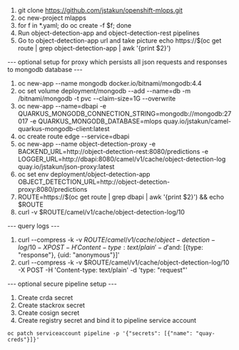 1. git clone https://github.com/jstakun/openshift-mlops.git
2. oc new-project mlapps
3. for f in *.yaml; do oc create -f $f; done
4. Run object-detection-app and object-detection-rest pipelines
5. Go to object-detection-app url and take picture
echo https://$(oc get route | grep object-detection-app | awk '{print $2}')

--- optional setup for proxy which persists all json requests and responses to mongodb database ---

1. oc new-app --name mongodb docker.io/bitnami/mongodb:4.4
2. oc set volume deployment/mongodb --add --name=db -m /bitnami/mongodb -t pvc --claim-size=1G --overwrite
3. oc new-app --name=dbapi -e QUARKUS_MONGODB_CONNECTION_STRING=mongodb://mongodb:27017 -e QUARKUS_MONGODB_DATABASE=mlops quay.io/jstakun/camel-quarkus-mongodb-client:latest
4. oc create route edge --service=dbapi
5. oc new-app --name object-detection-proxy -e BACKEND_URL=http://object-detection-rest:8080/predictions -e LOGGER_URL=http://dbapi:8080/camel/v1/cache/object-detection-log quay.io/jstakun/json-proxy:latest 
6. oc set env deployment/object-detection-app OBJECT_DETECTION_URL=http://object-detection-proxy:8080/predictions
7. ROUTE=https://$(oc get route | grep dbapi | awk '{print $2}') && echo $ROUTE
8. curl -v $ROUTE/camel/v1/cache/object-detection-log/10

--- query logs ---

1. curl --compress -k -v $ROUTE/camel/v1/cache/object-detection-log/10 -X POST -H 'Content-type: text/plain' -d '$and: [{type: "response"}, {uid: "anonymous"}]'
2. curl --compress -k -v $ROUTE/camel/v1/cache/object-detection-log/10 -X POST -H 'Content-type: text/plain' -d 'type: "request"'

--- optional secure pipeline setup ---

1. Create crda secret
2. Create stackrox secret
3. Create cosign secret
4. Create registry secret and bind it to pipeline service account
```
oc patch serviceaccount pipeline -p '{"secrets": [{"name": "quay-creds"}]}'
```

